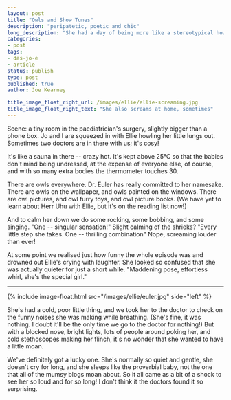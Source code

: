```yaml
---
layout: post
title: "Owls and Show Tunes"
description: "peripatetic, poetic and chic"
long_description: "She had a day of being more like a stereotypical howler, wide mouthed and with tonsils wobbling, as she unleashed some top-tier screams. She's still under 4kg, but that must be mostly vocal cords – a Chorus Line singer in the making."
categories:
- post
tags:
- das-jo-e
- article
status: publish
type: post
published: true
author: Joe Kearney

title_image_float_right_url: /images/ellie/ellie-screaming.jpg
title_image_float_right_text: "She also screams at home, sometimes"
---
```


Scene: a tiny room in the paediatrician's surgery, slightly bigger than a phone box. Jo and I are squeezed in with Ellie howling her little lungs out. Sometimes two doctors are in there with us; it's cosy!

It's like a sauna in there -- crazy hot. It's kept above 25°C so that the babies don't mind being undressed, at the expense of everyone else, of course, and with so many extra bodies the thermometer touches 30.

There are owls everywhere. Dr. Euler has really committed to her namesake. There are owls on the wallpaper, and owls painted on the windows. There are owl pictures, and owl furry toys, and owl picture books. (We have yet to learn about Herr Uhu with Ellie, but it's on the reading list now!)

And to calm her down we do some rocking, some bobbing, and some singing. "One -- singular sensation!" Slight calming of the shrieks? "Every little step she takes. One -- thrilling combination" Nope, screaming louder than ever!

At some point we realised just how funny the whole episode was and drowned out Ellie's crying with laughter. She looked so confused that she was actually quieter for just a short while. "Maddening pose, effortless whirl, she's the special girl."

***

{% include image-float.html src="/images/ellie/euler.jpg" side="left" %}

She's had a cold, poor little thing, and we took her to the doctor to check on the funny noises she was making while breathing. (She's fine, it was nothing. I doubt it'll be the only time we go to the doctor for nothing!) But with a blocked nose, bright lights, lots of people around poking her, and cold stethoscopes making her flinch, it's no wonder that she wanted to have a little moan.

We've definitely got a lucky one. She's normally so quiet and gentle, she doesn't cry for long, and she sleeps like the proverbial baby, not the one that all of the mumsy blogs moan about. So it all came as a bit of a shock to see her so loud and for so long! I don't think it the doctors found it so surprising.
